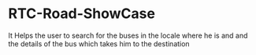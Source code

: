 # RTC-Road-ShowCase
It Helps the user to search for the buses in the locale where he is and and the details of the bus which takes him to the destination
